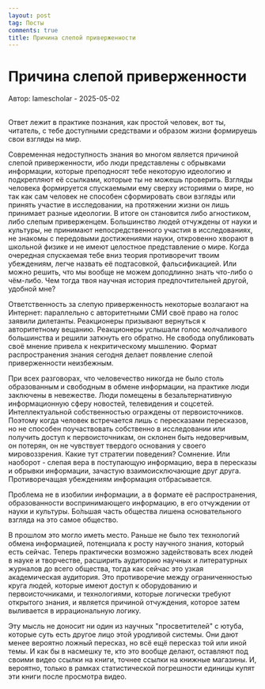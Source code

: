```yaml
---
layout: post
tag: Посты
comments: true
title: Причина слепой приверженности
---
```


# Причина слепой приверженности

Автор: lamescholar - 2025-05-02
<br><br>

Ответ лежит в практике познания, как простой человек, вот ты, читатель, с тебе доступными средствами и образом жизни формируешь свои взгляды на мир.

Современная недоступность знания во многом является причиной слепой приверженности, ибо люди представлены с обрывками информации, которые преподносят тебе некоторую идеологию и подкрепляют её ссылками, которые ты не можешь проверить. Взгляды человека формируется спускаемыми ему сверху историями о мире, но так как сам человек не способен сформировать свои взгляды или принять участие в исследовании, на протяжении жизни он лишь принимает разные идеологии. В итоге он становится либо агностиком, либо слепым приверженцем. Большинство людей отчуждены от науки и культуры, не принимают непосредственного участия в исследованиях, не знакомы с передовыми достижениями науки, откровенно хворают в школьной физике и не имеют целостное представление о мире. Когда очередная спускаемая тебе вниз теория противоречит твоим убеждениям, легче назвать её подтасовкой, фальсификацией. Или можно решить, что мы вообще не можем доподлинно знать что-либо о чём-либо. Чем тогда твоя научная история предпочтительней другой, удобной мне?

Ответственность за слепую приверженность некоторые возлагают на Интернет: параллельно с авторитетными СМИ своё право на голос заявили дилетанты. Реакционеры призывают вернуться к авторитетному вещанию. Реакционеры услышали голос молчаливого большинства и решили заткнуть его обратно. Не свобода опубликовать своё мнение привела к некритическому мышлению. Формат распространения знания сегодня делает появление слепой приверженности неизбежным.

При всех разговорах, что человечество никогда не было столь образованным и свободным в обмене информации, на практике люди заключены в невежестве. Люди помещены в безальтернативную информационную сферу новостей, телевидения и соцсетей. Интеллектуальной собственностью ограждены от первоисточников. Поэтому когда человек встречается лишь с пересказами пересказов, но не способен поучаствовать собственно в исследовании или получить доступ к первоисточникам, он склонен быть недоверчивым, он потерян, он не чувствует твердого основания у своего мировоззрения. Какие тут стратегии поведения? Сомнение. Или наоборот - слепая вера в поступающую информацию, вера в пересказы и обрывки информации, зачастую взаимоисключающие друг друга. Противоречащая убеждениям информация отбрасывается.

Проблема не в изобилии информации, а в формате её распространения, образованности воспринимающего информацию, в его отчуждении от науки и культуры. Бо́льшая часть общества лишена основательного взгляда на это самое общество.

В прошлом это могло иметь место. Раньше не было тех технологий обмена информацией, потенциала к росту научного знания, который есть сейчас. Теперь практически возможно задействовать всех людей в науке и творчестве, расширить аудиторию научных и литературных журналов до всего общества, тогда как сейчас это узкая академическая аудитория. Это противоречие между ограниченностью круга людей, которые имеют доступ к оборудованию и первоисточниками, и технологиями, которые логически требуют открытого знания, и является причиной отчуждения, которое затем выливается в иррациональную логику.

Эту мысль не доносит ни один из научных "просветителей" с ютуба, которые суть есть другое лицо этой уродливой системы. Они дают менее вероятно ложный пересказ, но всё ещё пересказ той или иной темы. И как бы в насмешку те, кто это вообще делают, оставляют под своими видео ссылки на книги, точнее ссылки на книжные магазины. И, вероятно, только в рамках статистической погрешности единицы купят эти книги после просмотра видео.
